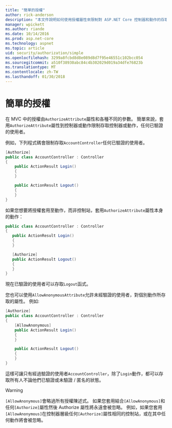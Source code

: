 ```yaml
---
title: "簡單的授權"
author: rick-anderson
description: "本文件說明如何使用授權屬性來限制對 ASP.NET Core 控制器和動作的存取。"
manager: wpickett
ms.author: riande
ms.date: 10/14/2016
ms.prod: asp.net-core
ms.technology: aspnet
ms.topic: article
uid: security/authorization/simple
ms.openlocfilehash: 3299a8fcbd8d8e089d8d7f95e46551c102bcc054
ms.sourcegitcommit: a510f38930abc84c4b302029d019a34dfe76823b
ms.translationtype: MT
ms.contentlocale: zh-TW
ms.lasthandoff: 01/30/2018
---
```

# <a name="simple-authorization"></a>簡單的授權

<a name="security-authorization-simple"></a>

在 MVC 中的授權由`AuthorizeAttribute`屬性和各種不同的參數。 簡單來說，套用`AuthorizeAttribute`屬性到控制器或動作限制存取控制器或動作，任何已驗證的使用者。

例如，下列程式碼會限制存取`AccountController`任何已驗證的使用者。

```csharp
[Authorize]
public class AccountController : Controller
{
    public ActionResult Login()
    {
    }

    public ActionResult Logout()
    {
    }
}
```

如果您想要將授權套用至動作，而非控制站，套用`AuthorizeAttribute`屬性本身的動作：

```csharp
public class AccountController : Controller
{
   public ActionResult Login()
   {
   }

   [Authorize]
   public ActionResult Logout()
   {
   }
}
```

現在已驗證的使用者可以存取`Logout`函式。

您也可以使用`AllowAnonymousAttribute`允許未經驗證的使用者，對個別動作所存取的屬性。 例如: 

```csharp
[Authorize]
public class AccountController : Controller
{
    [AllowAnonymous]
    public ActionResult Login()
    {
    }

    public ActionResult Logout()
    {
    }
}
```

這樣可讓只有經過驗證的使用者`AccountController`，除了`Login`動作，都可以存取所有人不論他們已驗證或未驗證 / 匿名的狀態。

>[!WARNING]
> `[AllowAnonymous]`會略過所有授權陳述式。 如果您套用結合`[AllowAnonymous]`和任何`[Authorize]`屬性然後 Authorize 屬性將永遠會被忽略。 例如，如果您套用`[AllowAnonymous]`在控制器層級任何`[Authorize]`屬性相同的控制站，或在其中任何動作將會被忽略。
